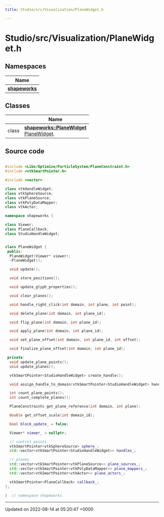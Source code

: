 ```yaml
---
title: Studio/src/Visualization/PlaneWidget.h

---
```


# Studio/src/Visualization/PlaneWidget.h



## Namespaces

| Name           |
| -------------- |
| **[shapeworks](../Namespaces/namespaceshapeworks.md)**  |

## Classes

|                | Name           |
| -------------- | -------------- |
| class | **[shapeworks::PlaneWidget](../Classes/classshapeworks_1_1PlaneWidget.md)** <br>[PlaneWidget]().  |




## Source code

```cpp

#include <Libs/Optimize/ParticleSystem/PlaneConstraint.h>
#include <vtkSmartPointer.h>

#include <vector>

class vtkHandleWidget;
class vtkSphereSource;
class vtkPlaneSource;
class vtkPolyDataMapper;
class vtkActor;

namespace shapeworks {

class Viewer;
class PlaneCallback;
class StudioHandleWidget;


class PlaneWidget {
 public:
  PlaneWidget(Viewer* viewer);
  ~PlaneWidget();

  void update();

  void store_positions();

  void update_glyph_properties();

  void clear_planes();

  void handle_right_click(int domain, int plane, int point);

  void delete_plane(int domain, int plane_id);

  void flip_plane(int domain, int plane_id);

  void apply_plane(int domain, int plane_id);

  void set_plane_offset(int domain, int plane_id, int offset);

  void finalize_plane_offset(int domain, int plane_id);

 private:
  void update_plane_points();
  void update_planes();

  vtkSmartPointer<StudioHandleWidget> create_handle();

  void assign_handle_to_domain(vtkSmartPointer<StudioHandleWidget> handle, int domain_id);

  int count_plane_points();
  int count_complete_planes();

  PlaneConstraint& get_plane_reference(int domain, int plane);

  double get_offset_scale(int domain_id);

  bool block_update_ = false;

  Viewer* viewer_ = nullptr;

  // control points
  vtkSmartPointer<vtkSphereSource> sphere_;
  std::vector<vtkSmartPointer<StudioHandleWidget>> handles_;

  // planes
  std::vector<vtkSmartPointer<vtkPlaneSource>> plane_sources_;
  std::vector<vtkSmartPointer<vtkPolyDataMapper>> plane_mappers_;
  std::vector<vtkSmartPointer<vtkActor>> plane_actors_;

  vtkSmartPointer<PlaneCallback> callback_;
};

}  // namespace shapeworks
```


-------------------------------

Updated on 2022-08-14 at 05:20:47 +0000
